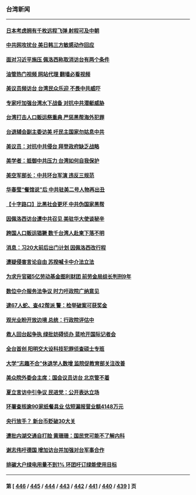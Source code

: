 ### 台湾新闻
---
#### [日本考虑拥有千枚远程飞弹 射程可及中朝](../../pages/ncid1349361/n13807125.md?08212045) 
#### [中共网攻扰台 美日韩三方敏感动作回应](../../pages/ncid1349361/n13806968.md?08212045) 
#### [面对习近平施压 佩洛西称取消访台有两个条件](../../pages/ncid1349361/n13806776.md?08212045) 
#### [油管热门视频 网站代理 翻墙必看视频](http://209.222.30.114:81/youtube.html?08212045)
#### [美议员频访台 台湾民众乐迎 不畏中共威吓](../../pages/ncid1349361/n13806526.md?08212045) 
#### [专家吁加强台湾水下战备 对抗中共潜艇威胁](../../pages/ncid1349361/n13806530.md?08212045) 
#### [台湾打击人口贩运祭重典 严惩黑帮海外犯罪](../../pages/ncid1349361/n13806453.md?08212045) 
#### [台退辅会副主委访美 吁民主国家勿姑息中共](../../pages/ncid1349361/n13806437.md?08212045) 
#### [美议员：对抗中共侵台 拜登政府缺乏战略](../../pages/ncid1349361/n13806399.md?08212045) 
#### [美学者：抵御中共压力 台湾如何自我保护](../../pages/ncid1349361/n13806267.md?08212045) 
#### [美空军部长：中共环台军演 违反三规范](../../pages/ncid1349361/n13806291.md?08212045) 
#### [华春莹“餐馆说”后 中共驻美二号人物再出丑](../../pages/ncid1349361/n13806258.md?08212045) 
#### [【十字路口】比黑社会更坏 中共伪国家黑帮](../../pages/ncid1349361/n13806056.md?08212045) 
#### [因佩洛西访台遭中共召见 美驻华大使谈秘辛](../../pages/ncid1349361/n13806176.md?08212045) 
#### [跨国人口贩运猖獗 数千台湾人赴柬下落不明](../../pages/ncid1349361/n13806188.md?08212045) 
#### [消息：习20大前后出门计划 因佩洛西改行程](../../pages/ncid1349361/n13806160.md?08212045) 
#### [遭疑侵害言论自由 苏揆喊卡中介法立法](../../pages/ncid1349361/n13806108.md?08212045) 
#### [为求升官砸5亿劳动基金图利财团 前劳金局组长判刑9年](../../pages/ncid1349361/n13806107.md?08212045) 
#### [数位中介服务法争议 时力吁政院广纳意见](../../pages/ncid1349361/n13806106.md?08212045) 
#### [逮67人蛇、查42帮派 警：检举破案可获奖金](../../pages/ncid1349361/n13806099.md?08212045) 
#### [观光业盼开放边境 总统：行政院评估中](../../pages/ncid1349361/n13806098.md?08212045) 
#### [救人回台起争执 绿批妨碍侦办 蓝呛开国际记者会](../../pages/ncid1349361/n13806095.md?08212045) 
#### [全台首创 阳明交大设科技犯罪侦查硕士专班](../../pages/ncid1349361/n13806094.md?08212045) 
#### [大学“志趣不合”休退学人数增 监院促教育部关注改善](../../pages/ncid1349361/n13806093.md?08212045) 
#### [美众院外委会主席：国会议员访台 北京管不着](../../pages/ncid1349361/n13806000.md?08212045) 
#### [夏立言访中引争议 民进党：公开表达立场](../../pages/ncid1349361/n13806011.md?08212045) 
#### [环署查核逾90家纸餐具业 估短漏报营业额4148万元](../../pages/ncid1349361/n13806020.md?08212045) 
#### [央行放手？ 新台币贬破30大关](../../pages/ncid1349361/n13806028.md?08212045) 
#### [遭批内湖交通自打脸 黄珊珊：国民党可能不了解内科](../../pages/ncid1349361/n13806008.md?08212045) 
#### [谢志伟吁德国 增加访台并加强对台军事合作](../../pages/ncid1349361/n13805984.md?08212045) 
#### [排碳大户绿电用量不到1% 环团吁订绿能使用目标](../../pages/ncid1349361/n13805982.md?08212045) 

---
#### 第 [ [446](./446.md?08212045) / [445](./445.md?08212045) / [444](./444.md?08212045) / [443](./443.md?08212045) / [442](./442.md?08212045) / [441](./441.md?08212045) / [440](./440.md?08212045) / [439](./439.md?08212045) ] 页
